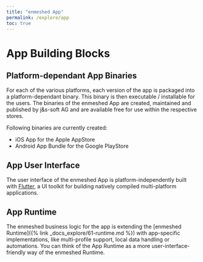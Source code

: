 ```yaml
---
title: "enmeshed App"
permalink: /explore/app
toc: true
---
```


# App Building Blocks

## Platform-dependant App Binaries

For each of the various platforms, each version of the app is packaged into a platform-dependant binary. This binary is then executable / installable for the users. The binaries of the enmeshed App are created, maintained and published by j&amp;s-soft AG and are available free for use within the respective stores.

Following binaries are currently created:

- iOS App for the Apple AppStore
- Android App Bundle for the Google PlayStore

## App User Interface

The user interface of the enmeshed App is platform-independently built with [Flutter](https://flutter.dev), a UI toolkit for building natively compiled multi-platform applications.

## App Runtime

The enmeshed business logic for the app is extending the [enmeshed Runtime]({% link _docs_explore/61-runtime.md %}) with app-specific implementations, like multi-profile support, local data handling or automations. You can think of the App Runtime as a more user-interface-friendly way of the enmeshed Runtime.
